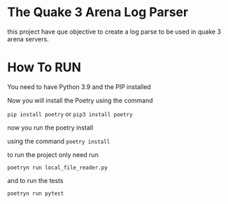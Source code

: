 # The Quake 3 Arena Log Parser

this project have que objective to create a log parse to be used in quake 3 arena servers. 


# How To RUN 

You need to have Python 3.9 and the PIP installed

Now you will install the Poetry using the command

`pip install poetry` or `pip3 install poetry`

now you run the poetry install

using the command `poetry install`

to run the project only need run 

`poetryn run local_file_reader.py`

and to run the tests

`poetryn run pytest`